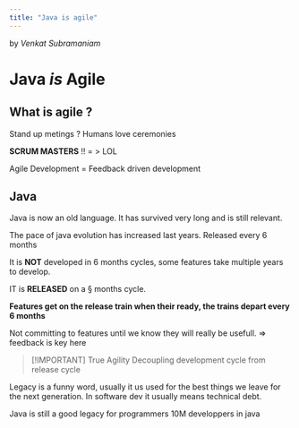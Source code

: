 ```yaml
---
title: "Java is agile"
---
```


by *Venkat Subramaniam*

# Java *is* Agile

## What is agile ?
Stand up metings ? 
Humans love ceremonies

**SCRUM MASTERS** !!
= > LOL

Agile Development = Feedback driven development

## Java
Java is now an old language. It has survived very long and is still relevant.

The pace of java evolution has increased last years. Released every 6 months

It is **NOT** developed in 6 months cycles, some features take multiple years to develop.

IT is **RELEASED** on a § months cycle.

**Features get on the release train when their ready, the trains depart every 6 months**

Not committing to features until we know they will really be usefull.
 => feedback is key here

> [!IMPORTANT] True Agility
> Decoupling development cycle from release cycle

Legacy is a funny word, usually it us used for the best things we leave for the next generation. In software dev it usually means technical debt.

Java is still a good legacy for programmers
10M developpers in java




